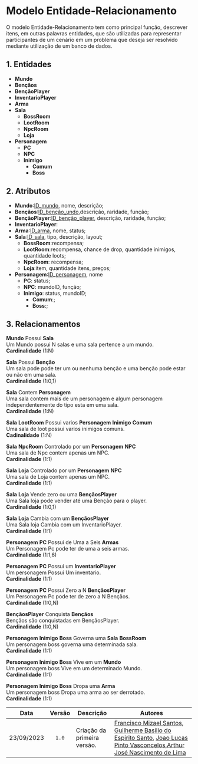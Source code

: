 # Modelo Entidade-Relacionamento

<div>
<p>O modelo Entidade-Relacionamento tem como principal função, descrever itens, em outras palavras entidades, que são utilizadas para representar participantes de um cenário em um problema que deseja ser resolvido mediante utilização de um banco de dados.</p>
</div>

## 1. Entidades 
- **Mundo**
- **Bençãos**
- **BençãoPlayer**
- **InventarioPlayer**
- **Arma**
- **Sala**
    - **BossRoom**
    - **LootRoom**
    - **NpcRoom**
    - **Loja**
- **Personagem**
    - **PC**
    - **NPC**
    - **Inimigo**
        - **Comum**
        - **Boss**

## 2. Atributos
- **Mundo**:<ins>ID_mundo</ins>, nome, descrição;
- **Bençãos**:<ins>ID_benção_undo</ins>,descrição, raridade, função; 
- **BençãoPlayer**:<ins>ID_benção_player</ins>, descrição, raridade, função;
- **InventarioPlayer**:
- **Arma**:<ins>ID_arma</ins>, nome, status;
- **Sala**:<ins>ID_sala</ins>, tipo, descrição, layout;
    - **BossRoom**:recompensa;
    - **LootRoom**:recompensa, chance de drop, quantidade inimigos, quantidade loots;
    - **NpcRoom**: recompensa;
    - **Loja**:item, quantidade itens, preços;
- **Personagem**:<ins>ID_personagem</ins>, nome
    - **PC**: status;
    - **NPC**: mundoID, função;
    - **Inimigo**: status, mundoID;
        - **Comum**:;
        - **Boss**:;

## 3. Relacionamentos
**Mundo** Possui **Sala**<br>
Um Mundo possui N salas e uma sala pertence a um mundo.<br>
**Cardinalidade** (1:N)

**Sala** Possui **Benção**<br>
Um sala pode pode ter um ou nenhuma benção e uma benção pode estar ou não em uma sala.<br>
**Cardinalidade** (1:0,1)

**Sala** Contem **Personagem**<br>
Uma sala contem mais de um personagem e algum personagem independentemente do tipo esta em uma sala.<br>
**Cardinalidade** (1:N)

**Sala** **LootRoom** Possui varios **Personagem** **Inimigo** **Comum** <br>
 Uma sala de loot possui varios inimigos comuns.<br>
**Cadinalidade** (1:N)

**Sala** **NpcRoom** Controlado por um **Personagem** **NPC**<br>
Uma sala de Npc contem apenas um NPC.<br>
**Cardinalidade** (1:1)

**Sala** **Loja** Controlado por um **Personagem** **NPC**<br>
Uma sala de Loja contem apenas um NPC.<br>
**Cardinalidade** (1:1)

**Sala** **Loja** Vende zero ou uma **BençãosPlayer**<br>
Uma Sala loja pode vender até uma Benção para o player.<br>
**Cardinalidade** (1:0,1)

**Sala** **Loja** Cambia com um **BençãosPlayer**<br>
Uma Sala loja Cambia com um InventarioPlayer.<br>
**Cardinalidade** (1:1)

**Personagem** **PC** Possui de Uma a Seis **Armas**<br>
Um Personagem Pc pode ter de uma a seis armas.<br>
**Cardinalidade** (1:1,6)

**Personagem** **PC** Possui um **InventarioPlayer**<br>
Um personagem Possui Um inventario.<br>
**Cardinalidade** (1:1)

**Personagem** **PC** Possui Zero a N **BençãosPlayer**<br>
Um Personagem Pc pode ter de zero a N Bençãos.<br>
**Cardinalidade** (1:0,N)

**BençãosPlayer** Conquista **Bençãos**<br>
Bençãos são conquistadas em BençãosPlayer.<br>
**Cardinalidade** (1:0,N)

**Personagem** **Inimigo** **Boss** Governa uma **Sala** **BossRoom**<br>
Um personagem boss governa uma determinada sala.<br>
**Cardinalidade** (1:1)

**Personagem** **Inimigo** **Boss** Vive em um **Mundo**<br>
Um personagem boss Vive em um determinado Mundo.<br>
**Cardinalidade** (1:1)

**Personagem** **Inimigo** **Boss** Dropa uma **Arma**<br>
Um personagem boss Dropa uma arma ao ser derrotado.<br>
**Cardinalidade** (1:1)


| Data | Versão | Descrição | Autores |
|:------:|:--------:|-----------|-------|
| 23/09/2023 | `1.0` | Criação da primeira versão. | [Francisco Mizael Santos](https://github.com/frmiza), [Guilherme Basílio do Espirito Santo](https://github.com/GuilhermeBES), [Joao Lucas Pinto Vasconcelos](https://github.com/HacKairos),[Arthur José Nascimento de Lima](https://github.com/Arthurlima544)  |
